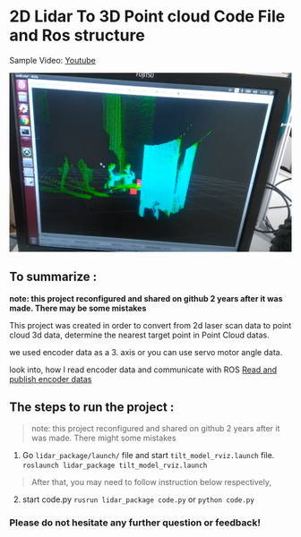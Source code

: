 # 2D Lidar To 3D Point cloud Code File and Ros structure

Sample Video: [Youtube](https://youtu.be/Dk-FqrwyLrM)

![Point Cloud](/resources/picture/youtubepng.PNG)




## To summarize :

**note: this project reconfigured and shared on github 2 years after it was made. There may be some mistakes**

This project was created in order to convert from 2d laser scan data to point cloud 3d data, determine the nearest target point in Point Cloud datas.

we used encoder data as a 3. axis or you can use servo motor angle data.

look into, how I read encoder data and communicate with ROS [Read and publish encoder datas](https://github.com/zafersn/ROS-LaserScan-To-Pointcloud-Odometry/blob/master//resources/arduino-code/pozisyon_control.ino)



## The steps to run the project :

> note: this project reconfigured and shared on github 2 years after it was made. There might some mistakes

1. Go `lidar_package/launch/` file and start `tilt_model_rviz.launch` file. `roslaunch lidar_package tilt_model_rviz.launch`

> After that, you may need to follow instruction below respectively,

2. start code.py `rusrun lidar_package code.py` or `python code.py`


### Please do not hesitate any further question or feedback!




